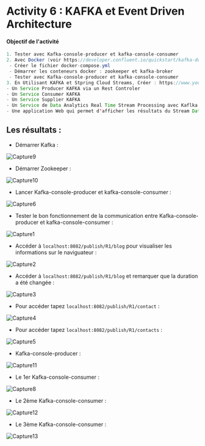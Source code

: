 # Activity 6 : KAFKA et Event Driven Architecture


#### Objectif de l'activité
```java
1. Tester avec Kafka-console-producer et kafka-console-consumer
2. Avec Docker (voir https://developer.confluent.io/quickstart/kafka-docker/) https://www.youtube.com/watch?v=9O1Kuk2xXO8
 - Créer le fichier docker-compose.yml
 - Démarrer les conteneurs docker : zookeeper et kafka-broker
 - Tester avec Kafka-console-producer et kafka-console-consumer
3. En Utilisant KAFKA et Stpring Cloud Streams, Créer : https://www.youtube.com/watch?v=eo8pSWpj2os&authuser=0
- Un Service Producer KAFKA via un Rest Controler
- Un Service Consumer KAFKA
- Un Service Supplier KAFKA
- Un Service de Data Analytics Real Time Stream Processing avec Kaflka Streams
- Une application Web qui permet d'afficher les résultats du Stream Data Analytics en temps réel
```

## Les résultats :

- Démarrer Kafka :
  
![Capture9](https://github.com/WebProjDeveloper/JEE_All_Activities/assets/125798807/36ec3759-330b-42eb-8c40-6ea77a48f74d)


- Démarrer Zookeeper :
  
![Capture10](https://github.com/WebProjDeveloper/JEE_All_Activities/assets/125798807/34edfb9e-0817-4ddf-8341-c80056a16a1a)


- Lancer Kafka-console-producer et kafka-console-consumer :
  
![Capture6](https://github.com/WebProjDeveloper/JEE_All_Activities/assets/125798807/905ee285-d128-4acd-9558-e18b67caa373)


- Tester le bon fonctionnement de la communication entre Kafka-console-producer et kafka-console-consumer :
  
![Capture1](https://github.com/WebProjDeveloper/JEE_All_Activities/assets/125798807/dde1f529-a087-408e-95e4-3b6562e63c39)


- Accéder à `localhost:8082/publish/R1/blog` pour visualiser les informations sur le naviguateur :
  
![Capture2](https://github.com/WebProjDeveloper/JEE_All_Activities/assets/125798807/11222db4-3b06-458b-8b2d-72dcd9767d83)


- Accéder à `localhost:8082/publish/R1/blog` et remarquer que la duration a été changée :
    
![Capture3](https://github.com/WebProjDeveloper/JEE_All_Activities/assets/125798807/143267da-0ad5-4b84-b875-3c7c8765a81f)


- Pour accéder tapez `localhost:8082/publish/R1/contact` :
  
![Capture4](https://github.com/WebProjDeveloper/JEE_All_Activities/assets/125798807/d905c234-6760-424a-a527-f53555df979e)


- Pour accéder tapez `localhost:8082/publish/R1/contacts` :
  
![Capture5](https://github.com/WebProjDeveloper/JEE_All_Activities/assets/125798807/88776b3c-2e42-4b8d-911e-51bc0f0ceb9d)


- Kafka-console-producer :
  
![Capture11](https://github.com/WebProjDeveloper/JEE_All_Activities/assets/125798807/d7130d7e-1e6c-4bc6-a249-f2c4f85e7114)


- Le 1er Kafka-console-consumer :
  
![Capture8](https://github.com/WebProjDeveloper/JEE_All_Activities/assets/125798807/1ee99479-05fb-4a7c-968e-e82e19e4154f)


- Le 2ème Kafka-console-consumer :

![Capture12](https://github.com/WebProjDeveloper/JEE_All_Activities/assets/125798807/0730675d-9707-4fef-90c2-9ce7d0491e30)


- Le 3ème Kafka-console-consumer :
  
![Capture13](https://github.com/WebProjDeveloper/JEE_All_Activities/assets/125798807/11f03861-4b8b-403f-811c-a34967577e55)


